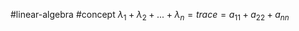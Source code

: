 
#linear-algebra #concept
$\lambda_1 + \lambda_2 + ... + \lambda_n = trace = a_{11} + a_{22} + a_{nn}$
